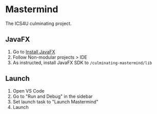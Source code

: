 # Mastermind

The ICS4U culminating project.

## JavaFX

1. Go to [Install JavaFX](https://openjfx.io/openjfx-docs/#IDE-VSCode)
2. Follow Non-modular projects > IDE
3. As instructed, install JavaFX SDK to `/culminating-mastermind/lib`

## Launch

1. Open VS Code
2. Go to "Run and Debug" in the sidebar
3. Set launch task to "Launch Mastermind"
4. Launch
